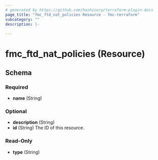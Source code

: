 ```yaml
---
# generated by https://github.com/hashicorp/terraform-plugin-docs
page_title: "fmc_ftd_nat_policies Resource - fmc-terraform"
subcategory: ""
description: |-
  
---
```


# fmc_ftd_nat_policies (Resource)





<!-- schema generated by tfplugindocs -->
## Schema

### Required

- **name** (String)

### Optional

- **description** (String)
- **id** (String) The ID of this resource.

### Read-Only

- **type** (String)


